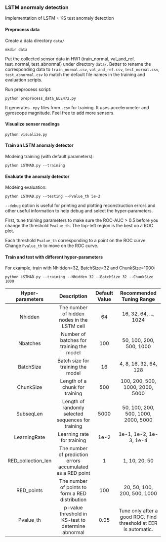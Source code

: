 ### LSTM anormaly detection

Implementation of LSTM + KS test anomaly detection

#### Preprocess data

Create a data directory `data/`
```shell
mkdir data
```

Put the collected sensor data in HW1 (train_normal, val_and_ref, test_normal, test_abnormal) under directory `data/`. Better to rename the corresponding data to `train_normal.csv`, `val_and_ref.csv`, `test_normal.csv`, `test_abnormal.csv` to match the default file names in the training and evaluation scripts.

Run preprocess script:
```shell
python preprocess_data_ELE472.py
```
It generates `.npy` files from `.csv` for training. It uses accelerometer and gyroscope magnitude. Feel free to add more sensors.

#### Visualize sensor readings
```shell
python visualize.py
```

#### Train an LSTM anomaly detector

Modeing training (with default parameters):
```shell
python LSTMAD.py --training
```

#### Evaluate the anomaly detector

Modeing evaluation:
```shell
python LSTMAD.py --testing --Pvalue_th 5e-2
```

`--debug` option is useful for printing and plotting reconstruction errors and other useful information to help debug and select the hyper-parameters.

First, tune training parameters to make sure the ROC-AUC > 0.5 before you change the threshold `Pvalue_th`. The top-left region is the best on a ROC plot.

Each threshold `Pvalue_th` corresponding to a point on the ROC curve. Change `Pvalue_th` to move on the ROC curve.

#### Train and test with different hyper-parameters

For example, train with Nhidden=32, BatchSize=32 and ChunkSize=1000:

```shell
python LSTMAD.py --training --Nhidden 32 --BatchSize 32 --ChunkSize 1000
```

| Hyper-parameters | Description | Default Value | Recommended Tuning Range
|:-:|:-:|:-:|:-:|
| Nhidden | The number of hidden nodes in the LSTM cell | 64 | 16, 32, 64, ..., 1024 |
| Nbatches | Number of batches for training the model | 100 | 50, 100, 200, 500, 1000 |
| BatchSize | Batch size for training the model | 16 | 4, 8, 16, 32, 64, 128 |
| ChunkSize | Length of a chunk for training | 500 | 100, 200, 500, 1000, 2000, 5000 |
| SubseqLen | Length of randomly selected sequences for training | 5000 | 50, 100, 200, 500, 1000, 2000, 5000 |
| LearningRate | Learning rate for training | 1e-2 | 1e-1, 1e-2, 1e-3, 1e-4 |
| RED_collection_len | The number of prediction errors accumulated as a RED point | 1 | 1, 10, 20, 50 |
| RED_points | The number of points to form a RED distribution | 100 | 20, 50, 100, 200, 500, 1000 |
| Pvalue_th | p-value threshold in KS-test to determine abnormal | 0.05 | Tune only after a good ROC. Find threshold at EER is automatic. |

